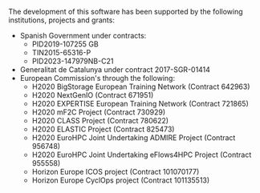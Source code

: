 The development of this software has been supported by the following institutions, projects and grants:

  - Spanish Government under contracts:
    - PID2019-107255 GB
    - TIN2015-65316-P
    - PID2023-147979NB-C21
  - Generalitat de Catalunya under contract 2017-SGR-01414
  - European Commission's through the following:
    - H2020 BigStorage European Training Network (Contract 642963)
    - H2020 NextGenIO (Contract 671951)
    - H2020 EXPERTISE European Training Network (Contract 721865)
    - H2020 mF2C Project (Contract 730929)
    - H2020 CLASS Project (Contract 780622)
    - H2020 ELASTIC Project (Contract 825473)
    - H2020 EuroHPC Joint Undertaking ADMIRE Project (Contract 956748)
    - H2020 EuroHPC Joint Undertaking eFlows4HPC Project (Contract 955558)
    - Horizon Europe ICOS project (Contract 101070177)
    - Horizon Europe CyclOps project (Contract 101135513)
